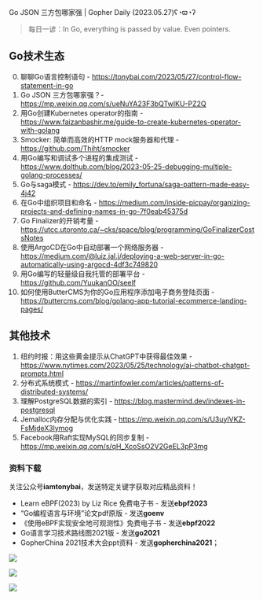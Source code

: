 Go JSON 三方包哪家强 | Gopher Daily (2023.05.27)ʕ◔ϖ◔ʔ

>每日一谚：In Go, everything is passed by value. Even pointers.

## Go技术生态

0. 聊聊Go语言控制语句 - https://tonybai.com/2023/05/27/control-flow-statement-in-go
1. Go JSON 三方包哪家强？- https://mp.weixin.qq.com/s/ueNuYA23F3bQTwIKU-PZ2Q
2. 用Go创建Kubernetes operator的指南 - https://www.faizanbashir.me/guide-to-create-kubernetes-operator-with-golang
3. Smocker: 简单而高效的HTTP mock服务器和代理 -  https://github.com/Thiht/smocker
4. 用Go编写和调试多个进程的集成测试 - https://www.dolthub.com/blog/2023-05-25-debugging-multiple-golang-processes/
5. Go与saga模式 - https://dev.to/emily_fortuna/saga-pattern-made-easy-4j42
6. 在Go中组织项目和命名 - https://medium.com/inside-picpay/organizing-projects-and-defining-names-in-go-7f0eab45375d
7. Go Finalizer的开销考量 - https://utcc.utoronto.ca/~cks/space/blog/programming/GoFinalizerCostsNotes
8. 使用ArgoCD在Go中自动部署一个网络服务器 -  https://medium.com/@luiz.jal.j/deploying-a-web-server-in-go-automatically-using-argocd-4df3c749820
9. 用Go编写的轻量级自我托管的部署平台 - https://github.com/YuukanOO/seelf
10. 如何使用ButterCMS为你的Go应用程序添加电子商务登陆页面 - https://buttercms.com/blog/golang-app-tutorial-ecommerce-landing-pages/

## 其他技术

1. 纽约时报：用这些黄金提示从ChatGPT中获得最佳效果 - https://www.nytimes.com/2023/05/25/technology/ai-chatbot-chatgpt-prompts.html
2. 分布式系统模式 - https://martinfowler.com/articles/patterns-of-distributed-systems/
3. 理解PostgreSQL数据的索引 - https://blog.mastermind.dev/indexes-in-postgresql
4. Jemalloc内存分配与优化实践 - https://mp.weixin.qq.com/s/U3uylVKZ-FsMjdeX3lymog
5. Facebook用Raft实现MySQL的同步复制 - https://mp.weixin.qq.com/s/qH_XcoSsO2V2GeEL3pP3mg

### 资料下载

关注公众号**iamtonybai**，发送特定关键字获取对应精品资料！

* Learn eBPF(2023) by Liz Rice 免费电子书 - 发送**ebpf2023**
* “Go编程语言与环境”论文pdf原版 - 发送**goenv**
* 《使用eBPF实现安全地可观测性》免费电子书 - 发送**ebpf2022**
* Go语言学习技术路线图2021版 - 发送**go2021**
* GopherChina 2021技术大会ppt资料 - 发送**gopherchina2021**；

![](https://mmbiz.qpic.cn/mmbiz_png/cH6WzfQ94mb54jsFJZ3Knmz8obUsf3PBShthmdSw5E01TcYmUReGkj0BWpxHak1HlnlzHvLmKax53YSGr7aNlA/0?wx_fmt=png)

![](https://mmbiz.qpic.cn/mmbiz_png/cH6WzfQ94mZsOgPXTXZgWiaE03ib9r9WFJXC6xJCA5Y6VSesOZqlGxYfODibvR7UPGxiaM7SZZNQZkRtggPXEfBdwQ/0?wx_fmt=png)

![](https://mmbiz.qpic.cn/mmbiz_png/cH6WzfQ94mb54jsFJZ3Knmz8obUsf3PBrSoqeMvoWCticN2cpU64fJ0FYQdXJhP7ia7WRh8628uOAsQYeE2NibRRw/0?wx_fmt=png)

